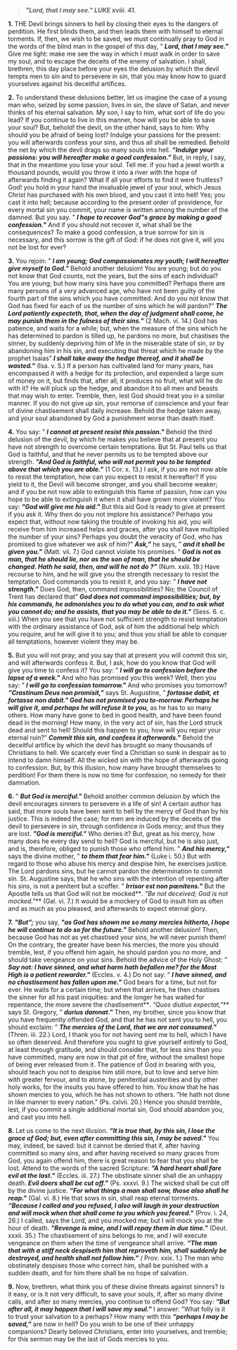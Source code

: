 
> **_"Lord, that I may see." LUKE xviii. 41._**

**1.** THE Devil brings sinners to hell by closing their eyes to the dangers of perdition. He first blinds them, and then leads them with himself to eternal torments. If, then, we wish to be saved, we must continually pray to God in the words of the blind man in the gospel of this day, ” **_Lord, that I may see."_** Give me light: make me see the way in which I must walk in order to save my soul, and to escape the deceits of the enemy of salvation. I shall, brethren, this day place before your eyes the delusion by which the devil tempts men to sin and to persevere in sin, that you may know how to guard yourselves against his deceitful artifices.

**2.** To understand these delusions better, let us imagine the case of a young man who, seized by some passion, lives in sin, the slave of Satan, and never thinks of his eternal salvation. My son, I say to him, what sort of life do you lead? If you continue to live in this manner, how will you be able to save your soul? But, behold! the devil, on the other hand, says to him: Why should you be afraid of being lost? Indulge your passions for the present: you will afterwards confess your sins, and thus all shall be remedied. Behold the net by which the devil drags so many souls into hell. **_“Indulge your passions: you will hereafter make a good confession."_** But, in reply, I say, that in the meantime you lose your soul. Tell me: if you had a jewel worth a thousand pounds, would you throw it into a river with the hope of afterwards finding it again? What if all your efforts to find it were fruitless? God! you hold in your hand the invaluable jewel of your soul, which Jesus Christ has purchased with his own blood, and you cast it into hell! Yes; you cast it into hell; because according to the present order of providence, for every mortal sin you commit, your name is written among the number of the damned. But you say. ” **_I hope to recover God‟s grace by making a good confession."_** And if you should not recover it, what shall be the consequences? To make a good confession, a true sorrow for sin is necessary, and this sorrow is the gift of God: if he does not give it, will you not be lost for ever?

**3.** You rejoin: ” **_I am young; God compassionates my youth; I will hereafter give myself to God."_** Behold another delusion! You are young; but do you not know that God counts, not the years, but the sins of each individual? You are young; but how many sins have you committed? Perhaps there are many persons of a very advanced age, who have not been guilty of the fourth part of the sins which you have committed. And do you not know that God has fixed for each of us the number of sins which he will pardon?” **_The Lord patiently expecteth, that, when the day of judgment shall come, he may punish them in the fulness of their sins."_** (2 Mach. vi. 14.) God has patience, and waits for a while; but, when the measure of the sins which he has determined to pardon is tilled up, he pardons no more, but chastises the sinner, by suddenly depriving him of life in the miserable state of sin, or by abandoning him in his sin, and executing that threat which he made by the prophet Isaias” **_I shall take away the hedge thereof, and it shall be wasted."_** (Isa. v. 5.) If a person has cultivated land for many years, has encompassed it with a hedge for its protection, and expended a large sum of money on it, but finds that, after all, it produces no fruit, what will he do with it? He will pluck up the hedge, and abandon it to all men and beasts that may wish to enter. Tremble, then, lest God should treat you in a similar manner. If you do not give up sin, your remorse of conscience and your fear of divine chastisement shall daily increase. Behold the hedge taken away, and your soul abandoned by God a punishment worse than death itself.

**4.** You say: ” **_I cannot at present resist this passion."_** Behold the third delusion of the devil, by which he makes you believe that at present you have not strength to overcome certain temptations. But St. Paul tells us that God is faithful, and that he never permits us to be tempted above our strength. **_"And God is faithful, who will not permit you to be tempted above that which you are able."_** (1 Cor. x. 13.) I ask, if you are not now able to resist the temptation, how can you expect to resist it hereafter? If you yield to it, the Devil will become stronger, and you shall become weaker; and if you be not now able to extinguish this flame of passion, how can you hope to be able to extinguish it when it shall have grown more violent? You say: **_"God will give me his aid."_** But this aid God is ready to give at present if you ask it. Why then do you not implore his assistance? Perhaps you expect that, without now taking the trouble of invoking his aid, you will receive from him increased helps and graces, after you shall have multiplied the number of your sins? Perhaps you doubt the veracity of God, who has promised to give whatever we ask of him?” **_Ask,"_** he says, ” **_and it shall be given you."_** (Matt. vii. 7.) God cannot violate his promises. ” **_God is not as man, that he should lie, nor as the son of man, that he should be changed. Hath he said, then, and will he not do ?"_** (Num. xxiii. 19.) Have recourse to him, and he will give you the strength necessary to resist the temptation. God commands you to resist it, and you say: ” **_I have not strength."_** Does God, then, command impossibilities? No; the Council of Trent has declared that” **_God does not command impossibilities; but, by his commands, he admonishes you to do what you can, and to ask what you cannot do; and he assists, that you may be able to do it."_** (Sess. 6. c. xiii.) When you see that you have not sufficient strength to resist temptation with the ordinary assistance of God, ask of him the additional help which you require, and he will give it to you; and thus you shall be able to conquer all temptations, however violent they may be.

**5.** But you will not pray; and you say that at present you will commit this sin, and will afterwards confess it. But, I ask, how do you know that God will give you time to confess it? You say: ” **_I will go to confession before the lapse of a week."_** And who has promised you this week? Well, then you say: ” **_I will go to confession tomorrow."_** And who promises you tomorrow? **_“Crastinum Deus non promisit,"_** says St. Augustine, ” **_fortasse dabit, et fortasse non dabit." God has not promised you to-morrow. Perhaps he will give it, and perhaps he will refuse it to you,_** as he has to so many others. How many have gone to bed in good health, and have been found dead in the morning! How many, in the very act of sin, has the Lord struck dead and sent to hell! Should this happen to you, how will you repair your eternal ruin?” **_Commit this sin, and confess it afterwards."_** Behold the deceitful artifice by which the devil has brought so many thousands of Christians to hell. We scarcely ever find a Christian so sunk in despair as to intend to damn himself. All the wicked sin with the hope of afterwards going to confession. But, by this illusion, how many have brought themselves to perdition! For them there is now no time for confession, no remedy for their damnation.

**6.** ” **_But God is merciful."_** Behold another common delusion by which the devil encourages sinners to persevere in a life of sin! A certain author has said, that more souls have been sent to hell by the mercy of God than by his justice. This is indeed the case; for men are induced by the deceits of the devil to persevere in sin, through confidence in Gods mercy; and thus they are lost. **_"God is merciful."_** Who denies it? But, great as his mercy, how many does he every day send to hell? God is merciful, but he is also just, and is, therefore, obliged to punish those who offend him. ” **_And his mercy,"_** says the divine mother, ” **_to them that fear him."_** (Luke i. 50.) But with regard to those who abuse his mercy and despise him, he exercises justice. The Lord pardons sins, but he cannot pardon the determination to commit sin. St. Augustine says, that he who sins with the intention of repenting after his sins, is not a penitent but a scoffer. ” **_Irrisor est non pœnitens."_** But the Apostle tells us that God will not be mocked**_. ”Be not deceived; God is not mocked."_** (Gal. vi. 7.) It would be a mockery of God to insult him as often and as much as you pleased, and afterwards to expect eternal glory.

**7.** **_"But”;_** you say, **_"as God has shown me so many mercies hitherto, I hope he will continue to do so for the future."_** Behold another delusion! Then, because God has not as yet chastised your sins, he will never punish them! On the contrary, the greater have been his mercies, the more you should tremble, lest, if you offend him again, he should pardon you no more, and should take vengeance on your sins. Behold the advice of the Holy Ghost: ” **_Say not: I have sinned, and what harm hath befallen me? for the Most High is a patient rewarder."_** (Eccles. v. 4.) Do not say: ” **_I have sinned, and no chastisement has fallen upon me."_** God bears for a time, but not for ever. He waits for a certain time; but when that arrives, he then chastises the sinner for all his past iniquities: and the longer he has waited for repentance, the more severe the chastisement**_. ”Quos diutius expectat,"_** says St. Gregory, ” **_durius damnat."_** Then, my brother, since you know that you have frequently offended God, and that he has not sent you to hell, you should exclaim: ” **_The mercies of the Lord, that we are not consumed."_** (Thren. iii. 22.) Lord, I thank you for not having sent me to hell, which I have so often deserved. And therefore you ought to give yourself entirely to God, at least through gratitude, and should consider that, for less sins than you have committed, many are now in that pit of fire, without the smallest hope of being ever released from it. The patience of God in bearing with you, should teach you not to despise him still more, but to love and serve him with greater fervour, and to atone, by penitential austerities and by other holy works, for the insults you have offered to him. You know that he has shown mercies to you, which he has not shown to others. ”He hath not done in like manner to every nation." (Ps. cxlvii. 20.) Hence you should tremble, lest, if you commit a single additional mortal sin, God should abandon you, and cast you into hell.

**8.** Let us come to the next illusion. **_“It is true that, by this sin, I lose the grace of God; but, even after committing this sin, I may be saved."_** You may, indeed, be saved: but it cannot be denied that if, after having committed so many sins, and after having received so many graces from God, you again offend him, there is great reason to fear that you shall be lost. Attend to the words of the sacred Scripture: **_“A hard heart shall fare evil at the last."_** (Eccles. iii. 27.) The obstinate sinner shall die an unhappy death. **_Evil doers shall be cut off."_** (Ps. xxxvi. 9.) The wicked shall be cut off by the divine justice. **_“For what things a man shall sow, those also shall he reap."_** (Gal. vi. 8.) He that sows in sin, shall reap eternal torments. **_“Because I called and you refused, I also will laugh in your destruction and will mock when that shall come to you which you feared."_** (Prov. i. 24, 26.) I called, says the Lord, and you mocked me; but I will mock you at the hour of death. **_“Revenge is mine, and I will repay them in due time."_** (Deut. xxxii. 35.) The chastisement of sins belongs to me, and I will execute vengeance on them when the time of vengeance shall arrive. **_“The man that with a stiff neck despiseth him that reproveth him, shall suddenly be destroyed, and health shall not follow him."_** _(_ Prov. xxix. 1.) The man who obstinately despises those who correct him, shall be punished with a sudden death, and for him there shall be no hope of salvation.

**9.** Now, brethren, what think you of these divine threats against sinners? Is it easy, or is it not very difficult, to save your souls, if, after so many divine calls, and after so many mercies, you continue to offend God? You say: **_“But after all, it may happen that I will save my soul."_** I answer: "What folly is it to trust your salvation to a perhaps? How many with this **_“perhaps I may be saved,"_** are now in hell? Do you wish to be one of their unhappy companions? Dearly beloved Christians, enter into yourselves, and tremble; for this sermon may be the last of Gods mercies to you.


